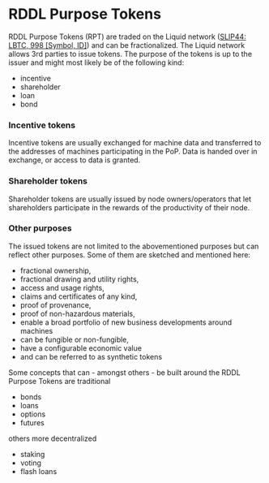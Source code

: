 # RDDL Purpose Tokens

RDDL Purpose Tokens (RPT) are traded on the Liquid network ([SLIP44:  LBTC, 998 \[Symbol, ID\]](https://github.com/satoshilabs/slips/blob/master/slip-0044.md)) and can be fractionalized. The Liquid network allows 3rd parties to issue tokens. The purpose of the tokens is up to the issuer and might most likely be of the following kind:

* incentive
* shareholder&#x20;
* loan
* bond

### Incentive tokens

Incentive tokens are usually exchanged for machine data and transferred to the addresses of machines participating in the PoP. Data is handed over in exchange, or access to data is granted.

### Shareholder tokens

Shareholder tokens are usually issued by node owners/operators that let shareholders participate in the rewards of the productivity of their node.

### Other purposes

The issued tokens are not limited to the abovementioned purposes but can reflect other purposes. Some of them are sketched and mentioned here:

* fractional ownership,
* fractional drawing and utility rights,
* access and usage rights,
* claims and certificates of any kind,
* proof of provenance,
* proof of non-hazardous materials,
* enable a broad portfolio of new business developments around machines
* can be fungible or non-fungible,
* have a configurable economic value
* and can be referred to as synthetic tokens

Some concepts that can - amongst others - be built around the RDDL Purpose Tokens are traditional

* bonds
* loans
* options
* futures

others more decentralized

* staking
* voting
* flash loans

